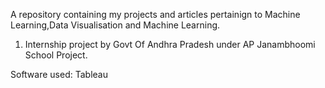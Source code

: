 A repository containing my projects and articles pertainign to Machine Learning,Data Visualisation and Machine Learning.

1. Internship project by Govt Of Andhra Pradesh under AP Janambhoomi School Project.

Software used: Tableau
